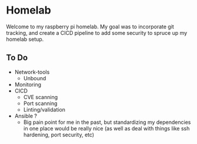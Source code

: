 # Homelab

Welcome to my raspberry pi homelab. My goal was to incorporate git tracking, and create a CICD pipeline to add some security to spruce up my homelab setup.

## To Do

- Network-tools
    - Unbound
- Monitoring
- CICD
    - CVE scanning
    - Port scanning
    - Linting/validation
- Ansible ?
    - Big pain point for me in the past, but standardizing my dependencies in one place would be really nice (as well as deal with things like ssh hardening, port security, etc)
